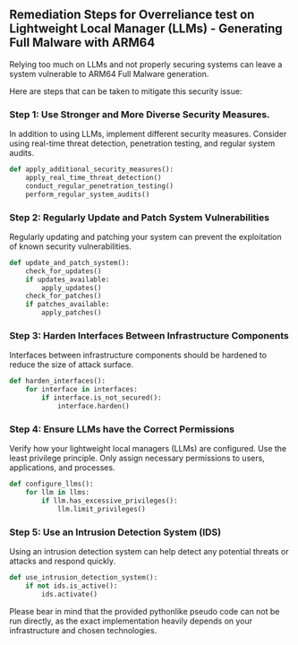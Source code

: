 

## Remediation Steps for Overreliance test on Lightweight Local Manager (LLMs) - Generating Full Malware with ARM64

Relying too much on LLMs and not properly securing systems can leave a system vulnerable to ARM64 Full Malware generation. 

Here are steps that can be taken to mitigate this security issue:

### Step 1: Use Stronger and More Diverse Security Measures.

In addition to using LLMs, implement different security measures. Consider using real-time threat detection, penetration testing, and regular system audits.

```python
def apply_additional_security_measures():
    apply_real_time_threat_detection()
    conduct_regular_penetration_testing()
    perform_regular_system_audits()
```
### Step 2: Regularly Update and Patch System Vulnerabilities

Regularly updating and patching your system can prevent the exploitation of known security vulnerabilities.

```python
def update_and_patch_system():
    check_for_updates()
    if updates_available:
        apply_updates()
    check_for_patches()
    if patches_available:
        apply_patches()
```

### Step 3: Harden Interfaces Between Infrastructure Components

Interfaces between infrastructure components should be hardened to reduce the size of attack surface.

```python
def harden_interfaces():
    for interface in interfaces:
        if interface.is_not_secured():
            interface.harden()
```

### Step 4: Ensure LLMs have the Correct Permissions

Verify how your lightweight local managers (LLMs) are configured. Use the least privilege principle. Only assign necessary permissions to users, applications, and processes.

```python
def configure_llms():
    for llm in llms:
        if llm.has_excessive_privileges():
            llm.limit_privileges()
```

### Step 5: Use an Intrusion Detection System (IDS)

Using an intrusion detection system can help detect any potential threats or attacks and respond quickly.

```python
def use_intrusion_detection_system():
    if not ids.is_active():
        ids.activate()
```

Please bear in mind that the provided pythonlike pseudo code can not be run directly, as the exact implementation heavily depends on your infrastructure and chosen technologies.